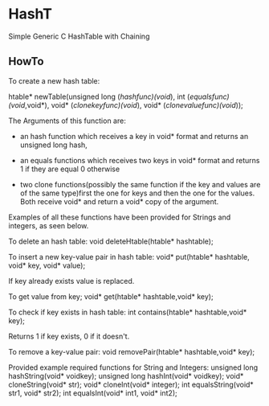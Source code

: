 # HashT
Simple Generic C HashTable with Chaining

## HowTo

To create a new hash table:

htable* newTable(unsigned long (*hashfunc)(void*), int (*equalsfunc)(void*,void*), void* (*clonekeyfunc)(void*), void* (*clonevaluefunc)(void*));

The Arguments of this function are:
* an hash function which receives a key in void* format and returns an unsigned long hash,

* an equals functions which receives two keys in void* format and returns 1 if they are equal 0 otherwise

* two clone functions(possibly the same function if the key and values are of the same type)first the one for keys and then the one for the values. Both receive void* and return a void* copy of the argument.

Examples of all these functions have been provided for Strings and integers, as seen below.

To delete an hash table:
void deleteHtable(htable* hashtable);

To insert a new key-value pair in hash table:
void* put(htable* hashtable, void* key, void* value);

If key already exists value is replaced.

To get value from key;
void* get(htable* hashtable,void* key);

To check if key exists in hash table:
int contains(htable* hashtable,void* key);

Returns 1 if key exists, 0 if it doesn't.

To remove a key-value pair:
void removePair(htable* hashtable,void* key);

Provided example required functions for String and Integers:
unsigned long hashString(void* voidkey);
unsigned long hashInt(void* voidkey);
void* cloneString(void* str);
void* cloneInt(void* integer);
int equalsString(void* str1, void* str2);
int equalsInt(void* int1, void* int2);
